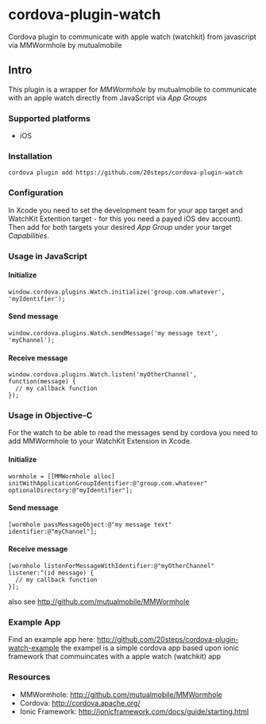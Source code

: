# cordova-plugin-watch
Cordova plugin to communicate with apple watch (watchkit) from javascript via MMWormhole by mutualmobile

## Intro
This plugin is a wrapper for *MMWormhole* by mutualmobile to communicate with an apple watch directly from JavaScript via *App Groups*

### Supported platforms
* iOS

### Installation
```
cordova plugin add https://github.com/20steps/cordova-plugin-watch
```

### Configuration
In Xcode you need to set the development team for your app target and WatchKit Extention target - for this you need a payed iOS dev account). Then add for both targets your desired *App Group* under your target *Capabilities*.

### Usage in JavaScript
#### Initialize
```
window.cordova.plugins.Watch.initialize('group.com.whatever', 'myIdentifier');
```
#### Send message
```
window.cordova.plugins.Watch.sendMessage('my message text', 'myChannel');
```

#### Receive message
```
window.cordova.plugins.Watch.listen('myOtherChannel', function(message) {
  // my callback function
});
```

### Usage in Objective-C

For the watch to be able to read the messages send by cordova you need to add MMWormhole to your WatchKit Extension in Xcode.

#### Initialize
```
wormhole = [[MMWormhole alloc] initWithApplicationGroupIdentifier:@"group.com.whatever" optionalDirectory:@"myIdentifier"];

```
#### Send message
```
[wormhole passMessageObject:@"my message text" identifier:@"myChannel"];
```

#### Receive message
```
[wormhole listenForMessageWithIdentifier:@"myOtherChannel" listener:^(id message) {
  // my callback function 
}];

```

also see http://github.com/mutualmobile/MMWormhole

### Example App
Find an example app here: http://github.com/20steps/cordova-plugin-watch-example
the exampel is a simple cordova app based upon ionic framework that commuincates with a apple watch (watchkit) app

### Resources 
* MMWormhole: http://github.com/mutualmobile/MMWormhole
* Cordova: http://cordova.apache.org/
* Ionic Framework: http://ionicframework.com/docs/guide/starting.html
